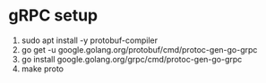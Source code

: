 # gRPC setup
1. sudo apt install -y protobuf-compiler
2. go get -u google.golang.org/protobuf/cmd/protoc-gen-go-grpc
3. go install google.golang.org/grpc/cmd/protoc-gen-go-grpc
4. make proto
